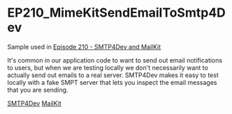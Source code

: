 # EP210_MimeKitSendEmailToSmtp4Dev
Sample used in [Episode 210 - SMTP4Dev and MailKit](https://youtu.be/hnTbnc3hSFk)

It's common in our application code to want to send out email notifications to users, but when we are testing locally we don't necessarily want to actually send out emails to a real server. SMTP4Dev makes it easy to test locally with a fake SMPT server that lets you inspect the email messages that you are sending.



[SMTP4Dev](https://github.com/rnwood/smtp4dev)
[MailKit](https://www.nuget.org/packages/MailKit/)

